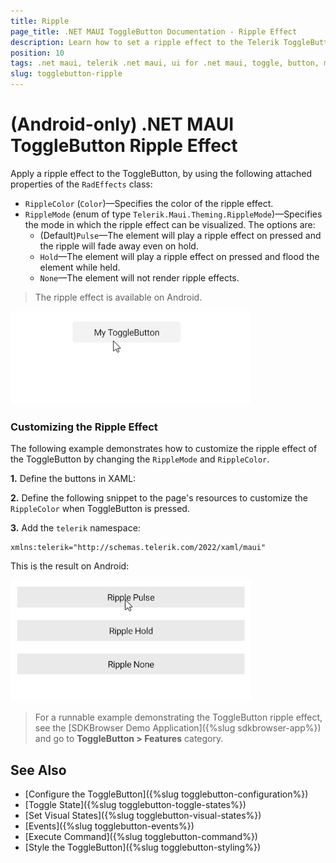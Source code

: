 ```yaml
---
title: Ripple
page_title: .NET MAUI ToggleButton Documentation - Ripple Effect
description: Learn how to set a ripple effect to the Telerik ToggleButton for .NET MAUI.
position: 10
tags: .net maui, telerik .net maui, ui for .net maui, toggle, button, microsoft .net maui
slug: togglebutton-ripple
---
```


# (Android-only) .NET MAUI ToggleButton Ripple Effect

Apply a ripple effect to the ToggleButton, by using the following attached properties of the `RadEffects` class:

* `RippleColor` (`Color`)&mdash;Specifies the color of the ripple effect.
* `RippleMode` (enum of type `Telerik.Maui.Theming.RippleMode`)&mdash;Specifies the mode in which the ripple effect can be visualized. The options are:
	* (Default)`Pulse`&mdash;The element will play a ripple effect on pressed and the ripple will fade away even on hold.
	* `Hold`&mdash;The element will play a ripple effect on pressed and flood the element while held.
	* `None`&mdash;The element will not render ripple effects.

> The ripple effect is available on Android.

![.NET MAUI ToggleButton Ripple effect](images/togglebutton-ripple-effect-default.gif)

### Customizing the Ripple Effect

The following example demonstrates how to customize the ripple effect of the ToggleButton by changing the `RippleMode` and `RippleColor`.

**1.** Define the buttons in XAML:

<snippet id='togglebutton-ripple-effect' />

**2.** Define the following snippet to the page's resources to customize the `RippleColor` when ToggleButton is pressed. 

<snippet id='togglebutton-ripple-visual-states-resources' />

**3.** Add the `telerik` namespace:

```XAML
xmlns:telerik="http://schemas.telerik.com/2022/xaml/maui"
```

This is the result on Android:

![.NET MAUI ToggleButton ripple effect customization](images/togglebutton-ripple-effect.gif)

> For a runnable example demonstrating the ToggleButton ripple effect, see the [SDKBrowser Demo Application]({%slug sdkbrowser-app%}) and go to **ToggleButton > Features** category.

## See Also

- [Configure the ToggleButton]({%slug togglebutton-configuration%})
- [Toggle State]({%slug togglebutton-toggle-states%})
- [Set Visual States]({%slug togglebutton-visual-states%})
- [Events]({%slug togglebutton-events%})
- [Execute Command]({%slug togglebutton-command%})
- [Style the ToggleButton]({%slug togglebutton-styling%})

